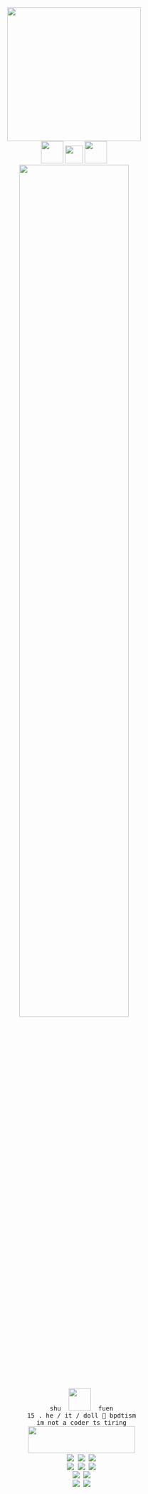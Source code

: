 <div align="center">
<img src="https://i.pinimg.com/originals/f7/fa/2e/f7fa2ecbcbf96661276621d9f4513532.gif" height="300" />
<br>
<img src="https://64.media.tumblr.com/9e02b7d1bb49b105f639469afd2e3b78/tumblr_n9b1s84QPC1qig9p6o2_500.png" height="50"/>
<img src="https://media.discordapp.net/attachments/804978370050916362/1253005518897942569/Cojn9DI.png?ex=66f81dd3&is=66f6cc53&hm=a0c4d8e52d322f0d26c0aa884bba465d57b1c2b3f113d47d11155e8f9addbcab&=&format=webp&quality=lossless" height="40"/>
<img src="https://64.media.tumblr.com/a106ea4f2267aeefd62f7840b8456e0a/tumblr_n9b1s84QPC1qig9p6o1_500.png" height="50"/>
<br>
<img src="https://readme-typing-svg.demolab.com?font=Lilita-One&weight=100&size=40&duration=3000&pause=100&color=F28BC6&center=true&vCenter=true&multiline=true&repeat=false&random=false&width=1300&height=140&lines=HAI+HAI+!;meet+the+user+.+.+.+%E2%9C%A9" width="70%" />
<pre>
    shu  <img src="https://i.pinimg.com/originals/cb/02/27/cb0227627cd0aa5ff280f574ca5c6965.gif" height="50"/>  fuen
    15 . he / it / doll 🩷 bpdtism
    im not a coder ts tiring
    <img src="https://i.pinimg.com/originals/85/e0/10/85e010f1e37a5ef9e7ca369fd089f28a.gif" height="60" width="240"/>
    <img src="https://64.media.tumblr.com/fef73f6e41bd21177a19e52d98418cf9/acbffc6c7e51333b-01/s250x400/51447432ef333fe49b15bc4177a66df98c4c9318.gifv"/> <img src="https://64.media.tumblr.com/ee07da410d78ec49ead65b9566df278f/ce41586a4d403397-c5/s1280x1920/c8903d0f34d48dd316d44a9c12dc5a7fb7d66124.gifv"/> <img src="https://64.media.tumblr.com/459cf9ec58ac27dbf3b10d6f0a79893b/254dec1ce103e62a-10/s1280x1920/ab5c32b9be3fa939e85f5f1ae72c4c131e498b71.gifv"/>
    <img src="https://64.media.tumblr.com/d4864a7d7771ebe4d5bcfcb9ff65788d/2bacbe891b14f4e5-0e/s1280x1920/e4441edf26534824145e9c8b80847ade82ef6816.gifv"/> <img src="https://github.com/user-attachments/assets/1ec56c40-3e74-414d-acc6-28586db5cca0"/> <img src="https://64.media.tumblr.com/7d4ea5b2bff68ba4ede79cc1682c76f3/c31d53c05dc221a7-5c/s250x400/fbf4104a3e7c4546b34cdfb9b73ec4566012948b.gifv"/>
    <img src="https://blinkies.cafe/b/display/0034-skull.gif"/> <img src="https://external-media.spacehey.net/media/s4oTvFtzyiXnlSs_X3eRIdk9EgOsQa5HcV93x58ot01c=/https://files.catbox.moe/0gm9xa.gif"/>
    <img src="https://64.media.tumblr.com/6d1f167c15dad2c06c5afeb193cd2dee/67e8e56a4c66369c-d8/s100x200/e59f922d265c216ee3ce12687ea56c6e0a7f60da.gifv"/> <img src="https://64.media.tumblr.com/a64280bc62f6c809037a15e00bdcac5c/67e8e56a4c66369c-62/s100x200/6e683ef838903ee025b666a77533c61207f62b42.pnj"/>
</pre> 
<br>
